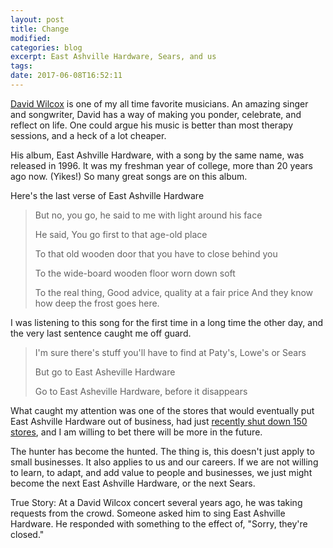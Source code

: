 ```yaml
---
layout: post
title: Change
modified:
categories: blog
excerpt: East Ashville Hardware, Sears, and us
tags: 
date: 2017-06-08T16:52:11
---
```

[David Wilcox](https://davidwilcox.com/about) is one of my all time favorite musicians. An amazing singer and songwriter, David has a way of making you ponder, celebrate, and reflect on life. One could argue his music is better than most therapy sessions, and a heck of a lot cheaper.

His album, East Ashville Hardware, with a song by the same name, was released in 1996. It was my freshman year of college, more than 20 years ago now. (Yikes!) So many great songs are on this album.

Here's the last verse of East Ashville Hardware

>But no, you go, he said to me with light around his face
>
>He said, You go first to that age-old place
>
>To that old wooden door
>that you have to close behind you
>
>To the wide-board wooden floor
>worn down soft
>
>To the real thing, Good advice, 
>quality at a fair price
>And they know how deep the frost goes here.

I was listening to this song for the first time in a long time the other day, and the very last sentence caught me off guard.

>I'm sure there's stuff you'll have to find at Paty's, Lowe's or Sears
>
>But go to East Asheville Hardware
>
>Go to East Asheville Hardware,
>before it disappears

What caught my attention was one of the stores that would eventually put East Ashville Hardware out of business, had just [recently shut down 150 stores](http://www.businessinsider.com/list-of-sears-and-kmart-stores-closing-2017-1), and I am willing to bet there will be more in the future.

The hunter has become the hunted. The thing is, this doesn't just apply to small businesses. It also applies to us and our careers. If we are not willing to learn, to adapt, and add value to people and businesses, we just might become the next East Ashville Hardware, or the next Sears. 

True Story: At a David Wilcox concert several years ago, he was taking requests from the crowd. Someone asked him to sing East Ashville Hardware. He responded with something to the effect of, "Sorry, they're closed."




